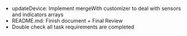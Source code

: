 - updateDevice: Implement mergeWith customizer to deal with sensors and indicators arrays
- README.md: Finish document + Final Review
- Double check all task requirements are completed